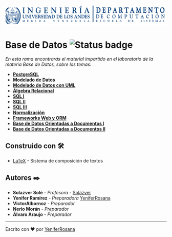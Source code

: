 ![Alt text](https://github.com/yeniferrosana/Preparaduria-EISULA/blob/main/resources/logo_computacion.png)

# Base de Datos ![Status badge](https://img.shields.io/badge/semestre-b--2018-blue)
_En esta rama encontrarás el material impartido en el laboratorio de la materia Base de Datos, sobre los temas:_
* **[PostgreSQL](https://github.com/yeniferrosana/Preparaduria-EISULA/tree/base-datos/1.%20PostgreSQL)**
* **[Modelado de Datos](https://github.com/yeniferrosana/Preparaduria-EISULA/tree/base-datos/2.%20Modelado%20de%20Datos)**
* **[Modelado de Datos con UML](https://github.com/yeniferrosana/Preparaduria-EISULA/tree/base-datos/3.%20Modelado%20de%20Datos%20con%20UML)**
* **[Álgebra Relacional](https://github.com/yeniferrosana/Preparaduria-EISULA/tree/base-datos/4.%20%C3%81lgebra%20Relacional)**
* **[SQL I](https://github.com/yeniferrosana/Preparaduria-EISULA/tree/base-datos/5.%20SQL%20I)**
* **[SQL II](https://github.com/yeniferrosana/Preparaduria-EISULA/tree/base-datos/5.%20SQL%20II)**
* **[SQL III](https://github.com/yeniferrosana/Preparaduria-EISULA/tree/base-datos/5.%20SQL%20III)**
* **[Normalización](https://github.com/yeniferrosana/Preparaduria-EISULA/tree/base-datos/8.%20Normalizaci%C3%B3n)**
* **[Frameworks Web y ORM](https://github.com/yeniferrosana/Preparaduria-EISULA/tree/base-datos/9.%20Frameworks%20Web%20y%20ORM)**
* **[Base de Datos Orientadas a Documentos I](https://github.com/yeniferrosana/Preparaduria-EISULA/tree/base-datos/10.%20BD%20Orientada%20a%20Documentos%20I/laboratorio)**
* **[Base de Datos Orientadas a Documentos II](https://github.com/yeniferrosana/Preparaduria-EISULA/tree/base-datos/11.%20BD%20Orientada%20a%20Documentos%20II)**
## Construido con 🛠️

* [LaTeX](https://www.latex-project.org/) - Sistema de composición de textos

## Autores ✒️

* **Solazver Solé** - *Profesora* - [Solazver](https://github.com/solazver)
* **Yenifer Ramírez** - *Preparadora* [YeniferRosana](https://github.com/yeniferrosana)
* **VictorAlbornoz** - *Preparador*
* **Nerio Morán** - *Preparador*
* **Álvaro Araujo** - *Preparador*

---
Escrito con ❤️ por [YeniferRosana](https://github.com/yeniferrosana)
